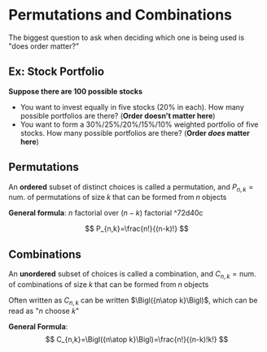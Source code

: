 # Permutations and Combinations

The biggest question to ask when deciding which one is being used is "does order matter?"

## Ex: Stock Portfolio

**Suppose there are 100 possible stocks**

- You want to invest equally in five stocks (20% in each). How many possible portfolios are there? (**Order doesn't matter here**)
- You want to form a 30%/25%/20%/15%/10% weighted portfolio of five stocks. How many possible portfolios are there? (**Order *does* matter here**)

## Permutations

An **ordered** subset of distinct choices is called a permutation, and $P_{n,k}=\text{num. of permutations of size}\;k \;\text{that can be formed from}\;n\; \text{objects}$ 

**General formula**: $n$ factorial over $(n-k)$ factorial ^72d40c

$$
P_{n,k}=\frac{n!}{(n-k)!}
$$

## Combinations

An **unordered** subset of choices is called a combination, and $C_{n,k}=\text{num. of combinations of size}\;k \;\text{that can be formed from}\;n\; \text{objects}$

Often written as $C_{n,k}$ can be written $\Bigl({n\atop k}\Bigl)$, which can be read as "$n$ choose $k$"

**General Formula**:
$$
C_{n,k}=\Bigl({n\atop k}\Bigl)=\frac{n!}{(n-k)!k!}
$$


